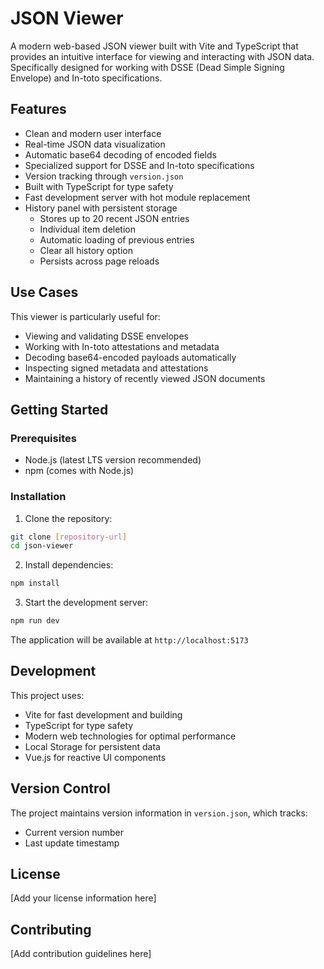 # JSON Viewer

A modern web-based JSON viewer built with Vite and TypeScript that provides an intuitive interface for viewing and interacting with JSON data. Specifically designed for working with DSSE (Dead Simple Signing Envelope) and In-toto specifications.

## Features

- Clean and modern user interface
- Real-time JSON data visualization
- Automatic base64 decoding of encoded fields
- Specialized support for DSSE and In-toto specifications
- Version tracking through `version.json`
- Built with TypeScript for type safety
- Fast development server with hot module replacement
- History panel with persistent storage
  - Stores up to 20 recent JSON entries
  - Individual item deletion
  - Automatic loading of previous entries
  - Clear all history option
  - Persists across page reloads

## Use Cases

This viewer is particularly useful for:
- Viewing and validating DSSE envelopes
- Working with In-toto attestations and metadata
- Decoding base64-encoded payloads automatically
- Inspecting signed metadata and attestations
- Maintaining a history of recently viewed JSON documents

## Getting Started

### Prerequisites

- Node.js (latest LTS version recommended)
- npm (comes with Node.js)

### Installation

1. Clone the repository:
```bash
git clone [repository-url]
cd json-viewer
```

2. Install dependencies:
```bash
npm install
```

3. Start the development server:
```bash
npm run dev
```

The application will be available at `http://localhost:5173`

## Development

This project uses:
- Vite for fast development and building
- TypeScript for type safety
- Modern web technologies for optimal performance
- Local Storage for persistent data
- Vue.js for reactive UI components

## Version Control

The project maintains version information in `version.json`, which tracks:
- Current version number
- Last update timestamp

## License

[Add your license information here]

## Contributing

[Add contribution guidelines here] 